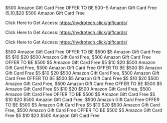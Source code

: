 $500 Amazon Gift Card Free OFFER TO BE $500-$5 Amazon Gift Card Free ($5,$10,$20 $500 Amazon Gift Card Free

Click Here to Get Access: https://hydrotech.click/giftcards/

Click Here to Get Access: https://hydrotech.click/giftcards/

Click Here to Get Access: https://hydrotech.click/giftcards/

$500 Amazon Gift Card Free OFFER TO BE $500 $5 Amazon Gift Card Free $5 $10 $20 $500 Amazon Gift Card Free, $500 Amazon Gift Card Free OFFER TO BE $500 $5 Amazon Gift Card Free $5 $10 $20 $500 Amazon Gift Card Free, $500 Amazon Gift Card Free OFFER TO BE $500 $5 Amazon Gift Card Free $5 $10 $20 $500 Amazon Gift Card Free, $500 Amazon Gift Card Free OFFER TO BE $500 $5 Amazon Gift Card Free $5 $10 $20 $500 Amazon Gift Card Free, $500 Amazon Gift Card Free OFFER TO BE $500 $5 Amazon Gift Card Free $5 $10 $20 $500 Amazon Gift Card Free, $500 Amazon Gift Card Free OFFER TO BE $500 $5 Amazon Gift Card Free $5 $10 $20 $500 Amazon Gift Card Free, $500 Amazon Gift Card Free OFFER TO BE $500 $5 Amazon Gift Card Free $5 $10 $20 $500 Amazon Gift Card Free, $500 Amazon Gift Card Free OFFER TO BE $500 $5 Amazon Gift Card Free $5 $10 $20 $500 Amazon Gift Card Free
